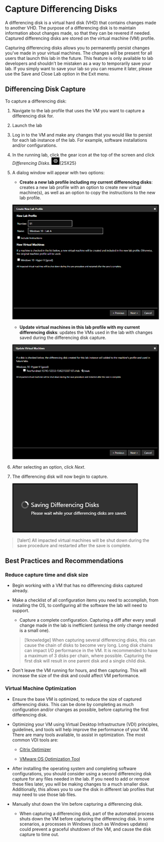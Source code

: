 # Capture Differencing Disks

A differencing disk is a virtual hard disk (VHD) that contains changes made to another VHD. The purpose of a differencing disk is to maintain information about changes made, so that they can be revered if needed. Captured differencing disks are stored on the virtual machine (VM) profile.

Capturing differencing disks allows you to permanently persist changes you've made in your virtual machines. The changes will be present for all users that launch this lab in the future. This feature is only available to lab developers and shouldn't be mistaken as a way to temporarily save your lab. If you simply want to save your lab so you can resume it later, please use the Save and Close Lab option in the Exit menu.

## Differencing Disk Capture

To capture a differencing disk:

1. Navigate to the lab profile that uses the VM you want to capture a differencing disk for. 

1. Launch the lab

1. Log in to the VM and make any changes that you would like to persist for each lab instance of the lab. For example, software installations and/or configurations.

1. In the running lab, click the gear icon at the top of the screen and click _Differencing Disks_. ![](images/gear-icon.png){25X25} 

1. A dialog window will appear with two options:

    - **Create a new lab profile including my current differencing disks**: creates a new lab profile with an option to create new virtual machine(s), as well as an option to copy the instructions to the new lab profile.
    
    ![](images/create-a-new-lab-diff-disk.png)

    - **Update virtual machines in this lab profile with my current differencing disks**: updates the VMs used in the lab with changes saved during the differencing disk capture.
   
    ![](images/update-vm-in-this-lab-diff-disk.png)

1. After selecting an option, click _Next_. 

1. The differencing disk will now begin to capture. 

    ![](images/saving-differencing-disks.png)

>[!alert] All impacted virtual machines will be shut down during the save procedure and restarted after the save is complete.

<!--
## Differencing Disk Management and 

Lab developers have options for managing differencing disks. They can delete, rename or move files associated with the differencing disks.

To manage differencing disk files:

1. From the LOD admin page, click **Manage Storage** on the Storage tile. 

1. Click [insert where to click here] and drill down to the disks and files you wish to manage. 

-->

## Best Practices and Recommendations 

### Reduce capture time and disk size

 - Begin working with a VM that has no differencing disks captured already. 

- Make a checklist of all configuration items you need to accomplish, from installing the OS, to configuring all the software the lab will need to support. 

    - Capture a complete configuration. Capturing a diff after every small change made in the lab is inefficient  (unless the only change needed is a small one).

    >[!knowledge] When capturing several differencing disks, this can cause the chain of disks to become very long. Long disk chains can impact I/O performance in the VM. It is recommended to have a maximum of 3 disks per chain, where possible. Capturing the first disk will result in one parent disk and a single child disk. 

- Don't leave the VM running for hours, and then capturing. This will increase the size of the disk and could affect VM performance. 


### Virtual Machine Optimization

- Ensure the base VM is optimized, to reduce the size of captured differencing disks. This can be done by completing as much configuration and/or changes as possible, before capturing the first differencing disk. 

- Optimizing your VM using Virtual Desktop Infrastructure (VDI) principles, guidelines, and tools will help improve the performance of your VM. There are many tools available, to assist in optimization. The most common VDI tools are:

    - [Citrix Optimizer](https://support.citrix.com/article/CTX224676?download)

    - [VMware OS Optimization Tool](https://labs.vmware.com/flings/vmware-os-optimization-tool)

- After installing the operating system and completing software configurations, you should consider using a second differencing disk capture for any files needed in the lab. If you need to add or remove these files later, you will be making changes to a much smaller disk. Additionally, this allows you to use the disk in different lab profiles that may need to use those lab files. 

- Manually shut down the Vm before capturing a differencing disk.

    - When capturing a differencing disk, part of the automated process shuts down the VM before capturing the differencing disk. In some scenarios, a processes in Windows (such as Windows updates) could prevent a graceful shutdown of the VM, and cause the disk capture to time out. 






